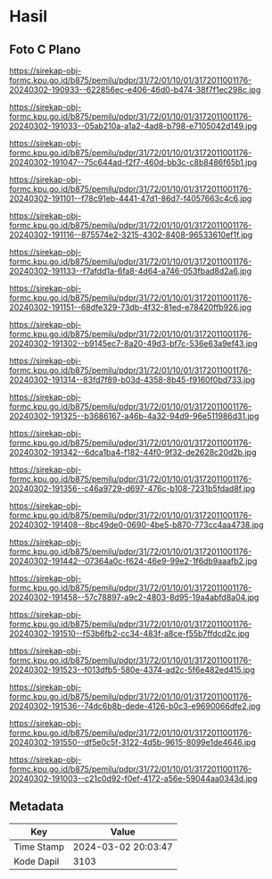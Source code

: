 # Hasil

## Foto C Plano

https://sirekap-obj-formc.kpu.go.id/b875/pemilu/pdpr/31/72/01/10/01/3172011001176-20240302-190933--622856ec-e406-46d0-b474-38f7f1ec298c.jpg

https://sirekap-obj-formc.kpu.go.id/b875/pemilu/pdpr/31/72/01/10/01/3172011001176-20240302-191033--05ab210a-a1a2-4ad8-b798-e7105042d149.jpg

https://sirekap-obj-formc.kpu.go.id/b875/pemilu/pdpr/31/72/01/10/01/3172011001176-20240302-191047--75c644ad-f2f7-460d-bb3c-c8b8486f65b1.jpg

https://sirekap-obj-formc.kpu.go.id/b875/pemilu/pdpr/31/72/01/10/01/3172011001176-20240302-191101--f78c91eb-4441-47d1-86d7-f4057663c4c6.jpg

https://sirekap-obj-formc.kpu.go.id/b875/pemilu/pdpr/31/72/01/10/01/3172011001176-20240302-191116--875574e2-3215-4302-8408-96533610ef1f.jpg

https://sirekap-obj-formc.kpu.go.id/b875/pemilu/pdpr/31/72/01/10/01/3172011001176-20240302-191133--f7afdd1a-6fa8-4d64-a746-053fbad8d2a6.jpg

https://sirekap-obj-formc.kpu.go.id/b875/pemilu/pdpr/31/72/01/10/01/3172011001176-20240302-191151--68dfe329-73db-4f32-81ed-e78420ffb926.jpg

https://sirekap-obj-formc.kpu.go.id/b875/pemilu/pdpr/31/72/01/10/01/3172011001176-20240302-191302--b9145ec7-8a20-49d3-bf7c-536e63a9ef43.jpg

https://sirekap-obj-formc.kpu.go.id/b875/pemilu/pdpr/31/72/01/10/01/3172011001176-20240302-191314--83fd7f89-b03d-4358-8b45-f9160f0bd733.jpg

https://sirekap-obj-formc.kpu.go.id/b875/pemilu/pdpr/31/72/01/10/01/3172011001176-20240302-191325--b3686167-a46b-4a32-94d9-96e511986d31.jpg

https://sirekap-obj-formc.kpu.go.id/b875/pemilu/pdpr/31/72/01/10/01/3172011001176-20240302-191342--6dca1ba4-f182-44f0-9f32-de2628c20d2b.jpg

https://sirekap-obj-formc.kpu.go.id/b875/pemilu/pdpr/31/72/01/10/01/3172011001176-20240302-191356--c46a9729-d697-476c-b108-7231b5fdad8f.jpg

https://sirekap-obj-formc.kpu.go.id/b875/pemilu/pdpr/31/72/01/10/01/3172011001176-20240302-191408--8bc49de0-0690-4be5-b870-773cc4aa4738.jpg

https://sirekap-obj-formc.kpu.go.id/b875/pemilu/pdpr/31/72/01/10/01/3172011001176-20240302-191442--07364a0c-f624-46e9-99e2-1f6db9aaafb2.jpg

https://sirekap-obj-formc.kpu.go.id/b875/pemilu/pdpr/31/72/01/10/01/3172011001176-20240302-191458--57c78897-a9c2-4803-8d95-19a4abfd8a04.jpg

https://sirekap-obj-formc.kpu.go.id/b875/pemilu/pdpr/31/72/01/10/01/3172011001176-20240302-191510--f53b6fb2-cc34-483f-a8ce-f55b7ffdcd2c.jpg

https://sirekap-obj-formc.kpu.go.id/b875/pemilu/pdpr/31/72/01/10/01/3172011001176-20240302-191523--f013dfb5-580e-4374-ad2c-5f6e482ed415.jpg

https://sirekap-obj-formc.kpu.go.id/b875/pemilu/pdpr/31/72/01/10/01/3172011001176-20240302-191536--74dc6b8b-dede-4126-b0c3-e9690066dfe2.jpg

https://sirekap-obj-formc.kpu.go.id/b875/pemilu/pdpr/31/72/01/10/01/3172011001176-20240302-191550--df5e0c5f-3122-4d5b-9615-8099e1de4646.jpg

https://sirekap-obj-formc.kpu.go.id/b875/pemilu/pdpr/31/72/01/10/01/3172011001176-20240302-191003--c21c0d92-f0ef-4172-a56e-59044aa0343d.jpg


## Metadata

| Key        | Value               |
| ---------- | ------------------- |
| Time Stamp | 2024-03-02 20:03:47 |
| Kode Dapil | 3103                |



